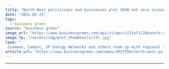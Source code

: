 ```yaml
---
title: "North West politicians and businesses plot 2040 net zero vision"
date: "2021-02-23"
tags: 
  - business green
source: "business green"
image_url: "https://www.businessgreen.com/api/v1/wps/c211ef1/2b6acefe-0ba6-4cd7-a26a-0da023f39424/2/iStock-1067367850-manchester-185x114.jpg"
image_fp: "/assets/img/post_thumbnails/131.jpg"
lead: "
 Siemens, Cadent, SP Energy Networks and others team up with regional leaders and city mayors for decarbonisation roadmap ..."
article_url: "https://www.businessgreen.com/news/4027550/north-west-politicians-businesses-plot-2040-net-zero-vision"
---
```


---
